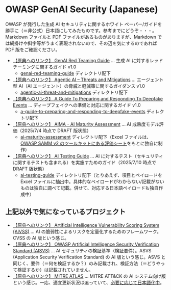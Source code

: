 # OWASP GenAI Security (Japanese)

OWASP が発行した生成 AI セキュリティに関するホワイト ペーパー/ガイドを勝手に（＝非公式）日本語にしてみたものです。参考までにどうぞ・・・。Markdown ファイルと PDF ファイルがあるものがありますが、Markdown では網掛けや斜字等がうまく表現されないので、その辺を気にするのであれば PDF 版をご確認ください。

- [【原典へのリンク】 GenAI Red Teaming Guide](https://genai.owasp.org/resource/genai-red-teaming-guide/) ... 生成 AI に対するレッド チーミングに関するガイド v1.0
  - [genai-red-teaming-guide](https://github.com/dsk-imgw/owasp-genai-security-ja/tree/main/genai-red-teaming-guide) ディレクトリ配下
- [【原典へのリンク】 Agentic AI – Threats and Mitigations](https://genai.owasp.org/resource/agentic-ai-threats-and-mitigations/) ... エージェント型 AI（AI エージェント）の脅威と軽減策に関するガイダンス v1.0
  - [agentic-ai-threat-and-mitigations](https://github.com/dsk-imgw/owasp-genai-security-ja/tree/main/agentic-ai-threat-and-mitigations) ディレクトリ配下
- [【原典へのリンク】 A Guide To Preparing and Responding To Deepfake Events](https://genai.owasp.org/resource/guide-for-preparing-and-responding-to-deepfake-events/) ... ディープフェイクへの準備と対応に関するガイド v1.0
  - [a-guide-to-preparing-and-responding-to-deepfake-events](https://github.com/dsk-imgw/owasp-genai-security-ja/tree/main/a-guide-to-preparing-and-responding-to-deepfake-events) ディレクトリ配下
- [【原典へのリンク】 AIMA - AI Maturity Assessment](https://github.com/OWASP/www-project-ai-maturity-assessment) ... AI 成熟度モデル評価（2025/7/4 時点で DRAFT 版状態）
  - [ai-maturity-assessment](https://github.com/dsk-imgw/owasp-genai-security-ja/tree/main/ai-maturity-assessment) ディレクトリ配下（Excel ファイルは、[OWASP SAMM v2 のツールキットにある評価シート](https://github.com/OWASP/samm/blob/master/Supporting%20Resources/v2.0/toolbox/SAMM_Assessment_Toolbox_v2.0.xlsx)をもとに独自に制作）
- [【原典へのリンク】 AI Testing Guide](https://github.com/OWASP/www-project-ai-testing-guide) ... AI に対するテスト（セキュリティに関するテストも含まれる）を実施すためのガイド（2025/7/10 時点で DRAFT 版状態）
  - [ai-testing-guide](https://github.com/dsk-imgw/owasp-genai-security-ja/tree/main/ai-testing-guide) ディレクトリ配下（とりあえず、項目とペイロードを Excel ファイルに抽出中。具体的なペイロードがわからない/記載がないものは独自に調べて記載。併せて、対応する日本語ペイロードも独自作成中）

## 上記以外で気になっているプロジェクト

- [【原典へのリンク】 Artificial Intelligence Vulnerability Scoring System (AIVSS)](https://github.com/OWASP/www-project-artificial-intelligence-vulnerability-scoring-system) ... AI の脆弱性によるリスクを定量化するためのフレームワーク。CVSS の AI 版という感じ。
- [【原典へのリンク】 OWASP Artificial Intelligence Security Verification Standard (AISVS)](https://github.com/OWASP/AISVS) ... AI セキュリティの検証基準（検証要件）。ASVS (Application Security Verification Standard) の AI 版という感じ。ASVS と同じく、要件（＝何を検証するか？）のみ記載され、検証方法（＝どうやって検証するか）は記載されていません。
- [【原典へのリンク】 MITRE ATLAS](https://atlas.mitre.org/) ... MITRE ATT&CK の AI システム向け版という感じ。一応、適宜更新状況は追っていて、[必要に応じて日本語化中](https://github.com/dsk-imgw/mitre-atlas-ja)。
